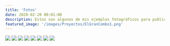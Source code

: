 ```yaml
---
title: 'Fotos'
date: 2020-02-20 00:01:00
description: Estos son algunos de mis ejemplos fotográficos para publicaciones impresas y digitales.
featured_image: '/images/Proyectos/ElGranCombo1.png'
---
```


<div class="gallery" data-columns="3">
	<img src="https://www.rgjanet.com/images/Fotos/ArtsyPops.png">
	<img src="https://www.rgjanet.com/images/Fotos/monitoreo-de-agua.png">
	<img src="https://www.rgjanet.com/images/Fotos/MonitoreoAgua1.png">
	<img src="https://www.rgjanet.com/images/Fotos/MonitoreoAgua2.png">
	<img src="https://www.rgjanet.com/images/Fotos/Pedraza.png">
  	<img src="https://www.rgjanet.com/images/Proyectos/ElGranCombo1.png">
  	<img src="https://www.rgjanet.com/images/Fotos/rafael-ithier-dia-nacional-de-la-zalsa.png">
	<img src="https://www.rgjanet.com/images/Proyectos/ElFogondela31.png">
</div>
